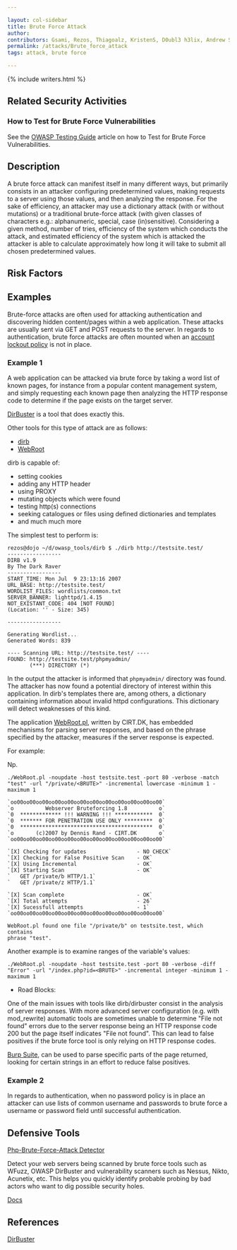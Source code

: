 ```yaml
---

layout: col-sidebar
title: Brute Force Attack
author:
contributors: Gsami, Rezos, Thiagoalz, KristenS, D0ubl3 h3lix, Andrew Smith, Jenjava1762, Mtesauro, kingthorin
permalink: /attacks/Brute_force_attack
tags: attack, brute force

---
```


{% include writers.html %}

## Related Security Activities

### How to Test for Brute Force Vulnerabilities

See the [OWASP Testing Guide](https://owasp.org/www-project-web-security-testing-guide/) article on how to
Test for Brute Force Vulnerabilities.

## Description

A brute force attack can manifest itself in many different ways, but
primarily consists in an attacker configuring predetermined values,
making requests to a server using those values, and then analyzing the
response. For the sake of efficiency, an attacker may use a dictionary
attack (with or without mutations) or a traditional brute-force attack
(with given classes of characters e.g.: alphanumeric, special, case
(in)sensitive). Considering a given method, number of tries, efficiency
of the system which conducts the attack, and estimated efficiency of the
system which is attacked the attacker is able to calculate approximately
how long it will take to submit all chosen predetermined values.

## Risk Factors

## Examples

Brute-force attacks are often used for attacking authentication and
discovering hidden content/pages within a web application. These attacks
are usually sent via GET and POST requests to the server. In regards to
authentication, brute force attacks are often mounted when an [account
lockout policy](https://cheatsheetseries.owasp.org/cheatsheets/Authentication_Cheat_Sheet.html#account-lockout)
is not in place.

### Example 1

A web application can be attacked via brute force by taking a word list
of known pages, for instance from a popular content management system,
and simply requesting each known page then analyzing the HTTP response
code to determine if the page exists on the target server.

[DirBuster](https://wiki.owasp.org/index.php/Category:OWASP_DirBuster_Project)
is a tool that does exactly this.

Other tools for this type of attack are as follows:

- [dirb](http://sourceforge.net/projects/dirb/)
- [WebRoot](http://www.cirt.dk/tools/webroot/WebRoot.txt)

dirb is capable of:

- setting cookies
- adding any HTTP header
- using PROXY
- mutating objects which were found
- testing http(s) connections
- seeking catalogues or files using defined dictionaries and templates
- and much much more

The simplest test to perform is:

```console
rezos@dojo ~/d/owasp_tools/dirb $ ./dirb http://testsite.test/
-----------------
DIRB v1.9
By The Dark Raver
-----------------
START_TIME: Mon Jul  9 23:13:16 2007
URL_BASE: http://testsite.test/
WORDLIST_FILES: wordlists/common.txt
SERVER_BANNER: lighttpd/1.4.15
NOT_EXISTANT_CODE: 404 [NOT FOUND]
(Location: '' - Size: 345)

-----------------

Generating Wordlist...
Generated Words: 839

---- Scanning URL: http://testsite.test/ ----
FOUND: http://testsite.test/phpmyadmin/
       (***) DIRECTORY (*)
```

In the output the attacker is informed that `phpmyadmin/` directory was
found. The attacker has now found a potential directory of interest
within this application. In dirb's templates there are, among others, a
dictionary containing information about invalid httpd configurations.
This dictionary will detect weaknesses of this kind.

The application
[WebRoot.pl](http://www.cirt.dk/tools/webroot/WebRoot.txt), written by
CIRT.DK, has embedded mechanisms for parsing server responses, and based
on the phrase specified by the attacker, measures if the server response
is expected.

For example:

Np.

```console
./WebRoot.pl -noupdate -host testsite.test -port 80 -verbose -match "test" -url "/private/<BRUTE>" -incremental lowercase -minimum 1 -maximum 1

`oo00oo00oo00oo00oo00oo00oo00oo00oo00oo00oo00oo00`
`o          Webserver Bruteforcing 1.8          o`
`0  ************* !!! WARNING !!! ************  0`
`0  ******* FOR PENETRATION USE ONLY *********  0`
`0  ******************************************  0`
`o       (c)2007 by Dennis Rand - CIRT.DK       o`
`oo00oo00oo00oo00oo00oo00oo00oo00oo00oo00oo00oo00`

`[X] Checking for updates                - NO CHECK`
`[X] Checking for False Positive Scan    - OK`
`[X] Using Incremental                   - OK`
`[X] Starting Scan                       - OK`
`   GET /private/b HTTP/1.1`
`   GET /private/z HTTP/1.1`

`[X] Scan complete                       - OK`
`[X] Total attempts                      - 26`
`[X] Sucessfull attempts                 - 1`
`oo00oo00oo00oo00oo00oo00oo00oo00oo00oo00oo00oo00`

WebRoot.pl found one file "/private/b" on testsite.test, which contains
phrase "test".
```

Another example is to examine ranges of the variable's values:

`./WebRoot.pl -noupdate -host testsite.test -port 80 -verbose -diff "Error" -url "/index.php?id=<BRUTE>" -incremental integer -minimum 1 -maximum 1`

  - Road Blocks:

One of the main issues with tools like dirb/dirbuster consist in the
analysis of server responses. With more advanced server configuration
(e.g. with mod_rewrite) automatic tools are sometimes unable to
determine "File not found" errors due to the server response being an
HTTP response code 200 but the page itself indicates "File not found".
This can lead to false positives if the brute force tool is only relying
on HTTP response codes.

[Burp Suite](http://portswigger.net/), can be used to parse specific parts of
the page returned, looking for certain strings in an effort to reduce
false positives.

### Example 2

In regards to authentication, when no password policy is in place an
attacker can use lists of common username and passwords to brute force a
username or password field until successful authentication.

## Defensive Tools

[Php-Brute-Force-Attack Detector](http://yehg.net/lab/pr0js/files.php/php_brute_force_detect.zip)

Detect your web servers being scanned by brute force tools such as
WFuzz, OWASP DirBuster and vulnerability scanners such as Nessus, Nikto,
Acunetix, etc. This helps you quickly identify probable probing by bad
actors who want to dig possible security holes.

[Docs](http://yehg.net/lab/pr0js/tools/php-brute-force-detector-readme.pdf)


## References

[DirBuster](https://wiki.owasp.org/index.php/Category:OWASP_DirBuster_Project)
